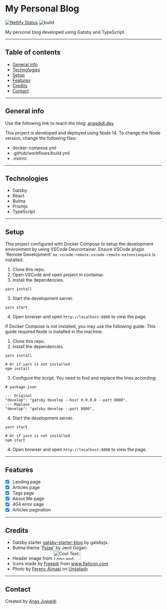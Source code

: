 # My Personal Blog

[![Netlify Status](https://api.netlify.com/api/v1/badges/9258c80b-c925-48fc-822f-bc3ad72be1d8/deploy-status)](https://app.netlify.com/sites/anasdidi-dev/deploys)
![build](https://github.com/anas-didi95/anasdidi-dev/workflows/build/badge.svg)

My personal blog developed using Gatsby and TypeScript.

---

## Table of contents
* [General info](#general-info)
* [Technologies](#technologies)
* [Setup](#setup)
* [Features](#features)
* [Credits](#credits)
* [Contact](#contact)

---

## General info
Use the following link to reach the blog: [anasdidi.dev](https://anasdidi.dev/)

This project is developed and deployed using Node 14. To change the Node version, change the following files:
- docker-compose.yml
- .github/workflows/build.yml
- .nvmrc

---

## Technologies
* Gatsby
* React
* Bulma
* Prismjs
* TypeScript

---

## Setup
This project configured with Docker Compose to setup the development environment by using VSCode Devcontainer.
Ensure VSCode plugin 'Remote Development' `ms-vscode-remote.vscode-remote-extensionpack` is installed.

1. Clone this repo.
2. Open VSCode and open project in containar.
3. Install the dependencies.
```
yarn install
```
3. Start the development server.
```
yarn start
```
4. Open browser and open `http://localhost:8000` to view the page.

If Docker Compose is not installed, you may use the following guide.
This guide required Node is installed in the machine.

1. Clone this repo.
2. Install the dependencies
```
yarn install

# Or if yarn is not installed
npm install
```
3. Configure the script. You need to find and replace the lines according:
```
# package.json

--- Original
"develop": "gatsby develop --host 0.0.0.0 --port 8000",
--- Replace
"develop": "gatsby develop --port 8000",
```
4. Start the development server.
```
yarn start

# Or if yarn is not installed
npm start
```
4. Open browser and open `http://localhost:8000` to view the page.

---

## Features
- [x] Landing page
- [x] Articles page
- [x] Tags page
- [x] About Me page
- [x] 404 error page
- [x] Articles pagination

---

## Credits
* Gatsby starter [gatsby-starter-blog](https://github.com/gatsbyjs/gatsby-starter-blog) by gatsbyjs.
* Bulma theme '[Pulse](https://jenil.github.io/bulmaswatch/pulse/)' by Jenil Gogari.
* Header image from <a href="http://cooltext.com" target="_top"><img src="https://cooltext.com/images/ct_button.gif" width="88" height="31" alt="Cool Text: Logo and Graphics Generator" /></a>
* Icons made by <a href="https://www.flaticon.com/authors/freepik" title="Freepik">Freepik</a> from <a href="https://www.flaticon.com/" title="Flaticon"> www.flaticon.com</a>
* Photo by <a href="https://unsplash.com/@flowforfrank?utm_source=unsplash&utm_medium=referral&utm_content=creditCopyText">Ferenc Almasi</a> on <a href="https://unsplash.com/s/photos/developer?utm_source=unsplash&utm_medium=referral&utm_content=creditCopyText">Unsplash</a>

---

## Contact
Created by [Anas Juwaidi](mailto:anas.didi95@gmail.com)
